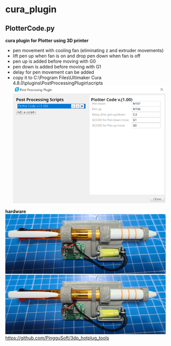# cura_plugin

## PlotterCode.py
**cura plugin for Plotter using 3D printer**
 - pen movement with cooling fan (eliminating z and extruder movements)
 - lift pen up when fan is on and drop pen down when fan is off
 - pen up is added before moving with G0
 - pen down is added before moving with G1
 - delay for pen movement can be added
 - copy it to C:\Program Files\Ultimaker Cura 4.8.0\plugins\PostProcessingPlugin\scripts\
![pic](https://github.com/PingguSoft/cura_plugin/blob/main/pics/PlotterCode_1.png?raw=true)

**hardware**
![pic](https://github.com/PingguSoft/3dp_hotplug_tools/blob/main/pics/3dp_hotplug_tools_plotter_1.png?raw=true)
![pic](https://github.com/PingguSoft/3dp_hotplug_tools/blob/main/pics/3dp_hotplug_tools_plotter_1.png?raw=true)
https://github.com/PingguSoft/3dp_hotplug_tools